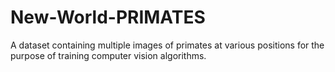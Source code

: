 # New-World-PRIMATES
A dataset containing multiple images of primates at various positions for the purpose of training computer vision algorithms.

